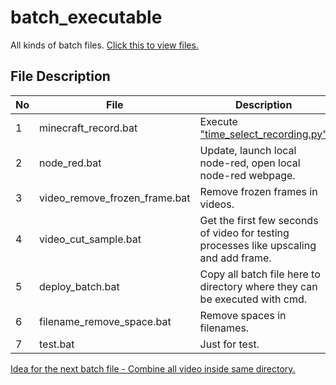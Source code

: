 # batch_executable

 All kinds of batch files.
 [Click this to view files.](https://github.com/belongtothenight/batch_executable/tree/main/src)

## File Description

| No  | File                          | Description                                                                                                                        |
| --- | ----------------------------- | ---------------------------------------------------------------------------------------------------------------------------------- |
| 1   | minecraft_record.bat          | Execute ["time_select_recording.py"](https://github.com/belongtothenight/Minecraft-Scripts/blob/main/src/Time_Select_Recording.py) |
| 2   | node_red.bat                  | Update, launch local node-red, open local node-red webpage.                                                                        |
| 3   | video_remove_frozen_frame.bat | Remove frozen frames in videos.                                                                                                    |
| 4   | video_cut_sample.bat          | Get the first few seconds of video for testing processes like upscaling and add frame.                                             |
| 5   | deploy_batch.bat              | Copy all batch file here to directory where they can be executed with cmd.                                                         |
| 6   | filename_remove_space.bat     | Remove spaces in filenames.                                                                                                        |
| 7   | test.bat                      | Just for test.                                                                                                                     |

[Idea for the next batch file - Combine all video inside same directory.](https://videoconverter.wondershare.com/video-merger/ffmpeg-merge-videos.html)
